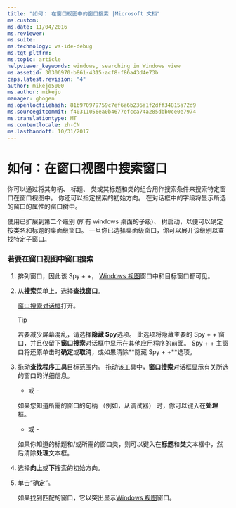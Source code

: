 ```yaml
---
title: "如何： 在窗口视图中的窗口搜索 |Microsoft 文档"
ms.custom: 
ms.date: 11/04/2016
ms.reviewer: 
ms.suite: 
ms.technology: vs-ide-debug
ms.tgt_pltfrm: 
ms.topic: article
helpviewer_keywords: windows, searching in Windows view
ms.assetid: 30306970-b861-4315-acf8-f86a43d4e73b
caps.latest.revision: "4"
author: mikejo5000
ms.author: mikejo
manager: ghogen
ms.openlocfilehash: 81b970979759c7ef6a6b236a1f2dff34815a72d9
ms.sourcegitcommit: f40311056ea0b4677efcca74a285dbb0ce0e7974
ms.translationtype: MT
ms.contentlocale: zh-CN
ms.lasthandoff: 10/31/2017
---
```

# <a name="how-to-search-for-a-window-in-windows-view"></a>如何：在窗口视图中搜索窗口
你可以通过将其句柄、 标题、 类或其标题和类的组合用作搜索条件来搜索特定窗口在窗口视图中。 你还可以指定搜索的初始方向。 在对话框中的字段将显示所选的窗口的属性的窗口树中。  
  
 使用已扩展到第二个级别 (所有 windows 桌面的子级)、 树启动，以便可以确定按类名和标题的桌面级窗口。 一旦你已选择桌面级窗口，你可以展开该级别以查找特定子窗口。  
  
### <a name="to-search-for-a-window-in-windows-view"></a>若要在窗口视图中窗口搜索  
  
1.  排列窗口，因此该 Spy + +， [Windows 视图](../debugger/windows-view.md)窗口中和目标窗口都可见。  
  
2.  从**搜索**菜单上，选择**查找窗口**。  
  
     [窗口搜索对话框](../debugger/window-search-dialog-box.md)打开。  
  
    > [!TIP]
    >  若要减少屏幕混乱，请选择**隐藏 Spy**选项。 此选项将隐藏主要的 Spy + + 窗口，并且仅留下**窗口搜索**对话框中显示在其他应用程序的前面。 Spy + + 主窗口将还原单击时**确定**或**取消**，或如果清除**隐藏 Spy + +**选项。  
  
3.  拖动**查找程序工具**目标范围内。 拖动该工具中，**窗口搜索**对话框显示有关所选的窗口的详细信息。  
  
     - 或 -  
  
     如果您知道所需的窗口的句柄 （例如，从调试器） 时，你可以键入在**处理**框。  
  
     - 或 -  
  
     如果你知道的标题和/或所需的窗口类，则可以键入在**标题**和**类**文本框中，然后清除**处理**文本框。  
  
4.  选择**向上**或**下**搜索的初始方向。  
  
5.  单击“确定”。  
  
     如果找到匹配的窗口，它以突出显示[Windows 视图](../debugger/windows-view.md)窗口。